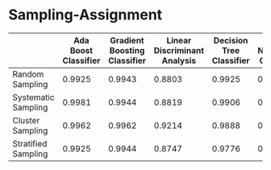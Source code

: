 # Sampling-Assignment

|                     | Ada Boost Classifier | Gradient Boosting Classifier | Linear Discriminant Analysis | Decision Tree Classifier | K Neighbors Classifier |
| ------------------- | -------------------- | ---------------------------- | ---------------------------- | ------------------------ | ---------------------- |
| Random Sampling     | 0.9925               | 0.9943                       | 0.8803                       | 0.9925                   | 0.9420                 |
| Systematic Sampling | 0.9981               | 0.9944                       | 0.8819                       | 0.9906                   | 0.9720                 |
| Cluster Sampling    | 0.9962                    | 0.9962                       | 0.9214                       | 0.9888                   | 0.9607                 |
| Stratified Sampling | 0.9925               | 0.9944                       | 0.8747                       | 0.9776                   | 0.9606                 |
